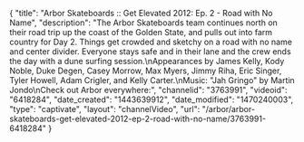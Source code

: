 {
    "title": "Arbor Skateboards :: Get Elevated 2012: Ep. 2 - Road with No Name",
    "description": "The Arbor Skateboards team continues north on their road trip up the coast of the Golden State, and pulls out into farm country for Day 2. Things get crowded and sketchy on a road with no name and center divider. Everyone stays safe and in their lane and the crew ends the day with a dune surfing session.\nAppearances by James Kelly, Kody Noble, Duke Degen, Casey Morrow, Max Myers, Jimmy Riha, Eric Singer, Tyler Howell, Adam Crigler, and Kelly Carter.\nMusic: \"Jah Gringo\" by Martin Jondo\nCheck out Arbor everywhere:",
    "channelid": "3763991",
    "videoid": "6418284",
    "date_created": "1443639912",
    "date_modified": "1470240003",
    "type": "captivate",
    "layout": "channelVideo",
    "url": "\/arbor\/arbor-skateboards-get-elevated-2012-ep-2-road-with-no-name\/3763991-6418284"
}